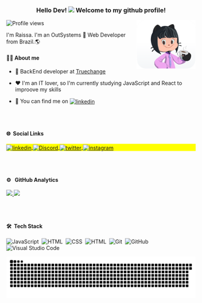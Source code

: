 

<h3 align="center">  Hello Dev! <img src="https://raw.githubusercontent.com/kaueMarques/kaueMarques/master/hi.gif" width="30px"> Welcome to my github profile!</h3> 
 
<img align="right" alt="Octocat-pic" height="130" src="https://github.com/Rayssawoods/rayssawoods/blob/master/Octo-pic.png?">
<p align="left"> <img src="https://komarev.com/ghpvc/?username=rayssawoods&color=red" alt="Profile views" /> 


I'm Raissa. I'm an OutSystems 🚀 Web Developer from Brazil.:earth_americas:

 
#### :woman_technologist: About me


- 💼 BackEnd developer at [Truechange](http://truechange.com.br)

<!-- - 👨‍💻 All of my projects are available at [raissawoods.dev](https://raissawoods.dev) -->

- ❤️ I'm an IT lover, so I'm currently studying JavaScript and React to improove my skills

- 💬 You can find me on  <a href="mailto:rayssa.hcl@gmail.com" target="_blank">
  <img align="center" src="https://img.shields.io/badge/-raissaarantes-05122A?style=flat&logo=gmail" alt="linkedin"/>
</a>
 
 
 <br><br>

 
 #### :globe_with_meridians: &nbsp;Social Links 
 
 
<p align="left" style="background:yellow">
<a href="https://www.linkedin.com/in/raissa-arantes-a49264118/" target="_blank">
  <img align="center" src="https://img.shields.io/badge/-raissaarantes-05122A?style=flat&logo=linkedin" alt="linkedin"/>
</a>
 <a href="https://discord.com/channels/@me/" target="_blank">
  <img align="center" src="https://img.shields.io/badge/-rayssawoods-05122A?style=flat&logo=discord" alt="Discord"/>
</a>
<a href="https://twitter.com/rayssawoods" target="_blank">
  <img align="center" src="https://img.shields.io/badge/-raissa.dom-05122A?style=flat&logo=twitter" alt="twitter"/>  
</a>
<a href="https://instagram.com/raissa.dom" target="_blank">
 <img align="center" src="https://img.shields.io/badge/-raissa.dom-05122A?style=flat&logo=instagram" alt="instagram"/>
</a>
</p>


<br><br>
 
 
 #### ⚙️ &nbsp; GitHub Analytics


 <a href="https://github.com/Rayssawoods">
 <img  height="150em" src="https://github-readme-stats.vercel.app/api?username=rayssawoods&show_icons=true&theme=radical&include_all_commits=true&count_private=true"/>
 <img  height="150em" src="https://github-readme-stats.vercel.app/api/top-langs/?username=rayssawoods&layout=compact&langs_count=7&theme=radical"/> </a>
 
 
<br><br>


 #### 🛠 &nbsp;Tech Stack


![JavaScript](https://img.shields.io/badge/-JavaScript-05122A?style=flat&logo=javascript)&nbsp;
![HTML](https://img.shields.io/badge/-HTML-05122A?style=flat&logo=HTML5)&nbsp;
![CSS](https://img.shields.io/badge/-CSS-05122A?style=flat&logo=CSS3&logoColor=1572B6)&nbsp;
![HTML](https://img.shields.io/badge/-KOTLIN-05122A?style=flat&logo=kotlin)&nbsp;
![Git](https://img.shields.io/badge/-Git-05122A?style=flat&logo=git)&nbsp;
![GitHub](https://img.shields.io/badge/-GitHub-05122A?style=flat&logo=github)&nbsp;
![Visual Studio Code](https://img.shields.io/badge/-Visual%20Studio%20Code-05122A?style=flat&logo=visual-studio-code&logoColor=007ACC)&nbsp;


<!-- <code><img height="20" src="https://raw.githubusercontent.com/github/explore/80688e429a7d4ef2fca1e82350fe8e3517d3494d/topics/javascript/javascript.png"></code>
<code><img height="20" src="https://raw.githubusercontent.com/github/explore/5c058a388828bb5fde0bcafd4bc867b5bb3f26f3/topics/css/css.png"></code>
<code><img height="20" src="https://raw.githubusercontent.com/github/explore/5c058a388828bb5fde0bcafd4bc867b5bb3f26f3/topics/html/html.png"></code>
<code><img height="20" src="https://raw.githubusercontent.com/github/explore/80688e429a7d4ef2fca1e82350fe8e3517d3494d/topics/react/react.png"></code>
<code><img height="20" src="https://raw.githubusercontent.com/github/explore/80688e429a7d4ef2fca1e82350fe8e3517d3494d/topics/kotlin/kotlin.png"></code>    -->
<!-- <code><img height="20" src="https://raw.githubusercontent.com/github/explore/80688e429a7d4ef2fca1e82350fe8e3517d3494d/topics/git/git.png"></code>    -->



 
<!--Snake Animation --> 
![Snake animation](https://github.com/Rayssawoods/rayssawoods/blob/output/github-contribution-grid-snake.svg)
 





 
 

